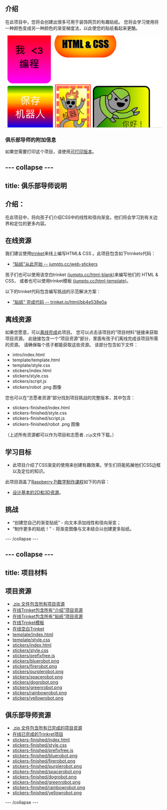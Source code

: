 ## 介绍

在此项目中，您将会创建出很多可用于装饰网页的有趣贴纸。 您将会学习使用将一种颜色变成另一种颜色的渐变梯度法，以此使您的贴纸看起来更酷。

![截图](images/stickers-finished.png)

### 俱乐部导师的附加信息

如果您需要打印这个项目，请使用[可打印版本](https://projects.raspberrypi.org/en/projects/stickers/print)。

## \--- collapse \---

## title: 俱乐部导师说明

## 介绍：

在此项目中，将向孩子们介绍CSS中的线性和径向渐变。他们将会学习到有关边界和定位的更多内容。

## 在线资源

我们建议使用[trinket](https://trinket.io/)来线上编写HTML& CSS 。此项目包含如下trinkets代码：

* [“贴纸”从此开始 -- jumpto.cc/web-stickers](http://jumpto.cc/web-stickers)

孩子们也可以使用该空白trinket [(jumpto.cc/html-blank)](http://jumpto.cc/html-blank)来编写他们的 HTML & CSS， 或者也可以使用trinket模板 [(jumpto.cc/html-template)](http://jumpto.cc/html-template)。

以下的trinket代码包含编写挑战的示范解决方案：

* ["贴纸" 完成代码 -- trinket.io/html/bb4e538e0a](https://trinket.io/html/bb4e538e0a)

## 离线资源

如果您愿意，可以[离线完成](https://www.codeclubprojects.org/en-GB/resources/webdev-working-offline/)此项目。 您可以点击该项目的“项目材料”链接来获取项目资源。 此链接包含一个“项目资源”部分，里面有孩子们离线完成该项目所需的资源。 请确保每个孩子都能获取这些资源。 该部分包含如下文件：

* intro/index.html
* template/template.html
* template/style.css
* stickers/index.html
* stickers/style.css
* stickers/script.js
* stickers/robot .png 图像

您也可以在“志愿者资源”部分找到项目挑战的完整版本，其中包含：

* stickers-finished/index.html
* stickers-finished/style.css
* stickers-finished/script.js
* stickers-finished/robot .png 图像

（上述所有资源都可以作为项目和志愿者`.zip`文件下载。）

## 学习目标

* 此项目介绍了CSS渐变的使用来创建有趣效果。学生们将能拓展他们CSS边框以及定位的知识。 

此项目涵盖了[Raspberry Pi数字制作课程](http://rpf.io/curriculum)如下的内容：

* [设计基本的2D和3D资源](https://www.raspberrypi.org/curriculum/design/creator)。

## 挑战

* “创建您自己的渐变贴纸” - 向文本添加线性和径向渐变；
* “制作更多的贴纸！” - 将渐变图像与文本结合以创建更多贴纸。

\--- /collapse \---

## \--- collapse \---

## title: 项目材料

## 项目资源

* [.zip 文件包含所有项目资源](resources/stickers-project-resources.zip)
* [在线Trinket包含所有“介绍”项目资源](http://jumpto.cc/web-intro)
* [在线Trinket包含所有“贴纸“项目资源](http://jumpto.cc/web-stickers)
* [在线Trinket模板](http://jumpto.cc/trinket-template)
* [在线空白Trinket](http://jumpto.cc/trinket-blank)
* [template/index.html](resources/template-index.html)
* [template/style.css](resources/template-style.css)
* [stickers/index.html](resources/stickers-index.html)
* [stickers/style.css](resources/stickers-style.css)
* [stickers/prefixfree.js](resources/stickers-prefixfree.js)
* [stickers/bluerobot.png](resources/stickers-bluerobot.png)
* [stickers/firerobot.png](resources/stickers-firerobot.png)
* [stickers/purplerobot.png](resources/stickers-purplerobot.png)
* [stickers/spacerobot.png](resources/stickers-spacerobot.png)
* [stickers/dogrobot.png](resources/stickers-dogrobot.png)
* [stickers/greenrobot.png](resources/stickers-greenrobot.png)
* [stickers/rainbowrobot.png](resources/stickers-rainbowrobot.png)
* [stickers/yellowrobot.png](resources/stickers-yellowrobot.png)

## 俱乐部导师资源

* [.zip 文件包含所有已完成的项目资源](resources/stickers-volunteer-resources.zip)
* [在线已完成的Trinkret项目](https://trinket.io/html/bb4e538e0a)
* [stickers-finished/index.html](resources/stickers-finished-index.html)
* [stickers-finished/style.css](resources/stickers-finished-style.css)
* [stickers-finished/prefixfree.js](resources/stickers-finished-prefixfree.js)
* [stickers-finished/bluerobot.png](resources/stickers-finished-bluerobot.png)
* [stickers-finished/firerobot.png](resources/stickers-finished-firerobot.png)
* [stickers-finished/purplerobot.png](resources/stickers-finished-purplerobot.png)
* [stickers-finished/spacerobot.png](resources/stickers-finished-spacerobot.png)
* [stickers-finished/dogrobot.png](resources/stickers-finished-dogrobot.png)
* [stickers-finished/greenrobot.png](resources/stickers-finished-greenrobot.png)
* [stickers-finished/rainbowrobot.png](resources/stickers-finished-rainbowrobot.png)
* [stickers-finished/yellowrobot.png](resources/stickers-finished-yellowrobot.png)

\--- /collapse \---